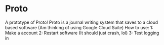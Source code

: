 # Proto
A prototype of Proto! Proto is a journal writing system that saves to a cloud based software (Am thinking of using Google Cloud Suite)
How to use:
1: Make a account
2: Restart software (It should just crash, lol)
3: Test logging in

